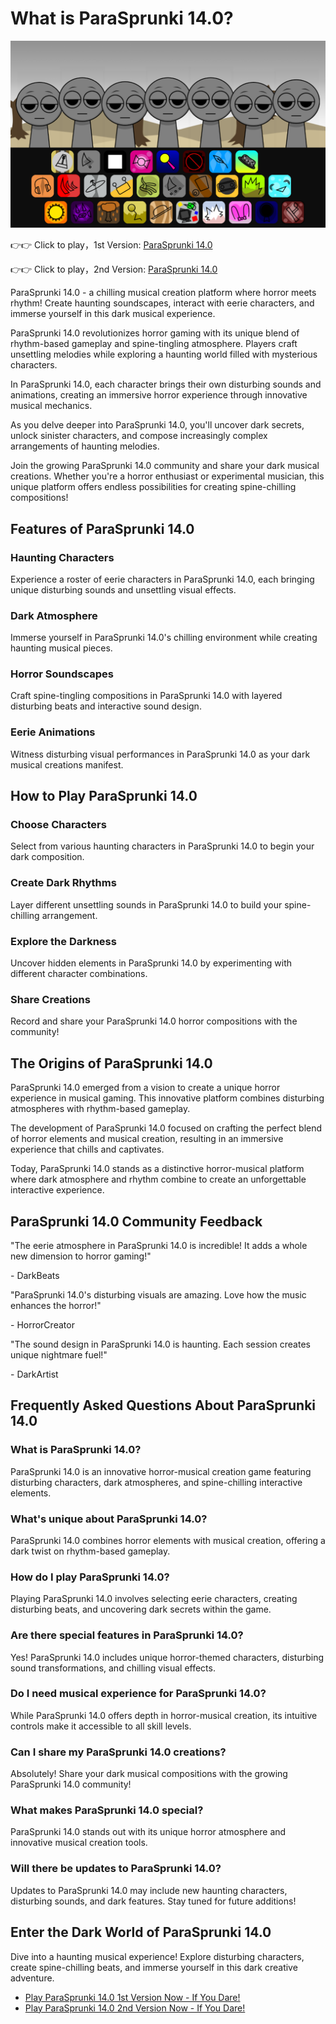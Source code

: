 # What is ParaSprunki 14.0?

![ParaSprunki 14.0](https://raw.githubusercontent.com/sprunkiscrunkly/parasprunki-14-0/refs/heads/main/parasprunki-14-0.png "ParaSprunki 14.0")

👉👉 Click to play，1st Version: [ParaSprunki 14.0](https://sprunksters.com/parasprunki-14-0/ "ParaSprunki 14.0")

👉👉 Click to play，2nd Version: [ParaSprunki 14.0](https://sprunkiscrunkly.com/parasprunki-14-0/ "ParaSprunki 14.0")

ParaSprunki 14.0 - a chilling musical creation platform where horror meets rhythm! Create haunting soundscapes, interact with eerie characters, and immerse yourself in this dark musical experience.

ParaSprunki 14.0 revolutionizes horror gaming with its unique blend of rhythm-based gameplay and spine-tingling atmosphere. Players craft unsettling melodies while exploring a haunting world filled with mysterious characters.

In ParaSprunki 14.0, each character brings their own disturbing sounds and animations, creating an immersive horror experience through innovative musical mechanics.

As you delve deeper into ParaSprunki 14.0, you'll uncover dark secrets, unlock sinister characters, and compose increasingly complex arrangements of haunting melodies.

Join the growing ParaSprunki 14.0 community and share your dark musical creations. Whether you're a horror enthusiast or experimental musician, this unique platform offers endless possibilities for creating spine-chilling compositions!

## Features of ParaSprunki 14.0

### Haunting Characters

Experience a roster of eerie characters in ParaSprunki 14.0, each bringing unique disturbing sounds and unsettling visual effects.

### Dark Atmosphere

Immerse yourself in ParaSprunki 14.0's chilling environment while creating haunting musical pieces.

### Horror Soundscapes

Craft spine-tingling compositions in ParaSprunki 14.0 with layered disturbing beats and interactive sound design.

### Eerie Animations

Witness disturbing visual performances in ParaSprunki 14.0 as your dark musical creations manifest.

## How to Play ParaSprunki 14.0

### Choose Characters

Select from various haunting characters in ParaSprunki 14.0 to begin your dark composition.

### Create Dark Rhythms

Layer different unsettling sounds in ParaSprunki 14.0 to build your spine-chilling arrangement.

### Explore the Darkness

Uncover hidden elements in ParaSprunki 14.0 by experimenting with different character combinations.

### Share Creations

Record and share your ParaSprunki 14.0 horror compositions with the community!

## The Origins of ParaSprunki 14.0

ParaSprunki 14.0 emerged from a vision to create a unique horror experience in musical gaming. This innovative platform combines disturbing atmospheres with rhythm-based gameplay.

The development of ParaSprunki 14.0 focused on crafting the perfect blend of horror elements and musical creation, resulting in an immersive experience that chills and captivates.

Today, ParaSprunki 14.0 stands as a distinctive horror-musical platform where dark atmosphere and rhythm combine to create an unforgettable interactive experience.

## ParaSprunki 14.0 Community Feedback

"The eerie atmosphere in ParaSprunki 14.0 is incredible! It adds a whole new dimension to horror gaming!"

\- DarkBeats

"ParaSprunki 14.0's disturbing visuals are amazing. Love how the music enhances the horror!"

\- HorrorCreator

"The sound design in ParaSprunki 14.0 is haunting. Each session creates unique nightmare fuel!"

\- DarkArtist

## Frequently Asked Questions About ParaSprunki 14.0

### What is ParaSprunki 14.0?

ParaSprunki 14.0 is an innovative horror-musical creation game featuring disturbing characters, dark atmospheres, and spine-chilling interactive elements.

### What's unique about ParaSprunki 14.0?

ParaSprunki 14.0 combines horror elements with musical creation, offering a dark twist on rhythm-based gameplay.

### How do I play ParaSprunki 14.0?

Playing ParaSprunki 14.0 involves selecting eerie characters, creating disturbing beats, and uncovering dark secrets within the game.

### Are there special features in ParaSprunki 14.0?

Yes! ParaSprunki 14.0 includes unique horror-themed characters, disturbing sound transformations, and chilling visual effects.

### Do I need musical experience for ParaSprunki 14.0?

While ParaSprunki 14.0 offers depth in horror-musical creation, its intuitive controls make it accessible to all skill levels.

### Can I share my ParaSprunki 14.0 creations?

Absolutely! Share your dark musical compositions with the growing ParaSprunki 14.0 community!

### What makes ParaSprunki 14.0 special?

ParaSprunki 14.0 stands out with its unique horror atmosphere and innovative musical creation tools.

### Will there be updates to ParaSprunki 14.0?

Updates to ParaSprunki 14.0 may include new haunting characters, disturbing sounds, and dark features. Stay tuned for future additions!

## Enter the Dark World of ParaSprunki 14.0

Dive into a haunting musical experience! Explore disturbing characters, create spine-chilling beats, and immerse yourself in this dark creative adventure.

- [Play ParaSprunki 14.0 1st Version Now - If You Dare!](https://sprunksters.com/parasprunki-14-0/)
- [Play ParaSprunki 14.0 2nd Version Now - If You Dare!](https://sprunkiscrunkly.com/parasprunki-14-0/)
